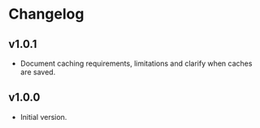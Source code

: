 # Changelog

## v1.0.1
- Document caching requirements, limitations and clarify when caches are saved.

## v1.0.0
- Initial version.
